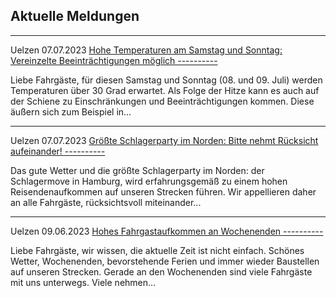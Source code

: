 Aktuelle Meldungen
----------

---

 Uelzen 07.07.2023 [Hohe Temperaturen am Samstag und Sonntag: Vereinzelte Beeinträchtigungen möglich ----------](https://www.der-metronom.de/aktuell/hohe-temperaturen-am-samstag-und-sonntag-vereinzelte-beeintraechtigungen-moeglich/)

Liebe Fahrgäste,
für diesen Samstag und Sonntag (08. und 09. Juli) werden Temperaturen über 30 Grad erwartet. Als Folge der Hitze kann es auch auf der Schiene zu Einschränkungen und Beeinträchtigungen kommen. Diese äußern sich zum Beispiel in...

---

 Uelzen 07.07.2023 [Größte Schlagerparty im Norden: Bitte nehmt Rücksicht aufeinander! ----------](https://www.der-metronom.de/aktuell/groesste-schlagerparty-im-norden-bitte-nehmt-ruecksicht-aufeinander/)

Das gute Wetter und die größte Schlagerparty im Norden: der Schlagermove in Hamburg, wird erfahrungsgemäß zu einem hohen Reisendenaufkommen auf unseren Strecken führen. Wir appellieren daher an alle Fahrgäste, rücksichtsvoll miteinander...

---

 Uelzen 09.06.2023 [Hohes Fahrgastaufkommen an Wochenenden ----------](https://www.der-metronom.de/aktuell/hohes-fahrgastaufkommen-an-wochenenden/)

Liebe Fahrgäste,
wir wissen, die aktuelle Zeit ist nicht einfach. Schönes Wetter, Wochenenden, bevorstehende Ferien und immer wieder Baustellen auf unseren Strecken. Gerade an den Wochenenden sind viele Fahrgäste mit uns unterwegs. Viele nehmen...
